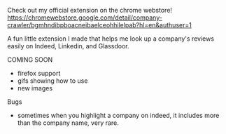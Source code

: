 Check out my official extension on the chrome webstore!
https://chromewebstore.google.com/detail/company-crawler/bgmhndibpboacneibaelceohhilelpab?hl=en&authuser=1

A fun little extension I made that helps me look up a company's reviews easily on Indeed, Linkedin, and Glassdoor.

COMING SOON
- firefox support
- gifs showing how to use
- new images

Bugs
- sometimes when you highlight a company on indeed, it includes more than the company name, very rare.
